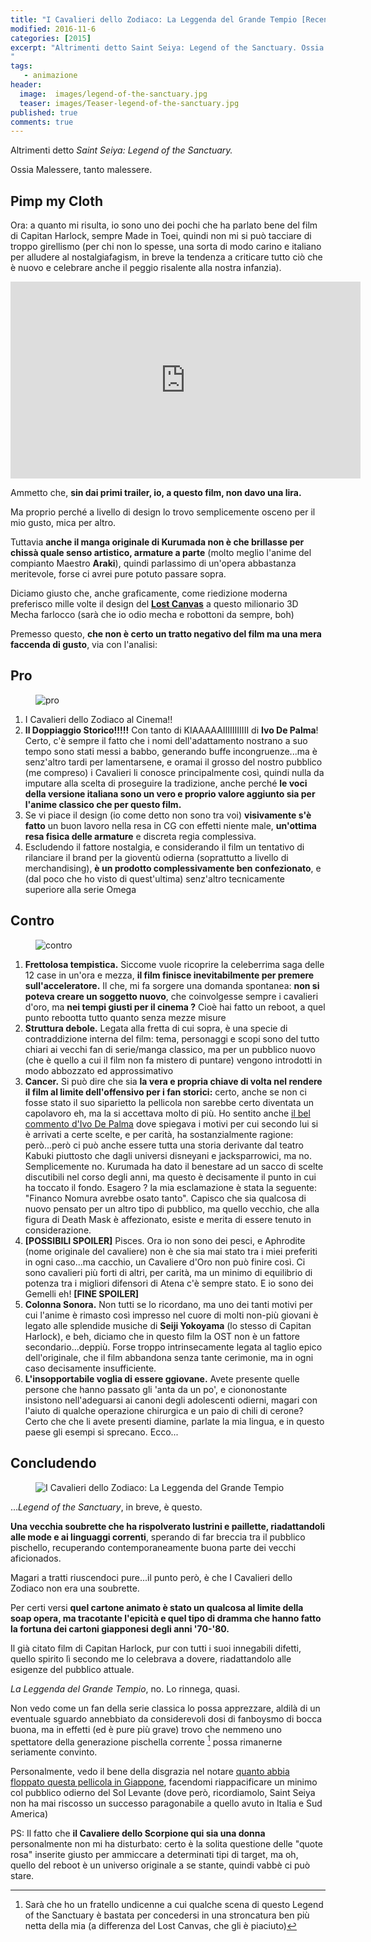 ```yaml
---
title: "I Cavalieri dello Zodiaco: La Leggenda del Grande Tempio [Recensione]"
modified: 2016-11-6
categories: [2015]
excerpt: "Altrimenti detto Saint Seiya: Legend of the Sanctuary. Ossia Malessere, tanto malessere.
"
tags: 
   - animazione
header:  
  image:  images/legend-of-the-sanctuary.jpg
  teaser: images/Teaser-legend-of-the-sanctuary.jpg
published: true
comments: true
---
```


Altrimenti detto _Saint Seiya: Legend of the Sanctuary._

Ossia Malessere, tanto malessere.

## Pimp my Cloth

Ora: a quanto mi risulta, io sono uno dei pochi che ha parlato bene del film di Capitan Harlock, sempre Made in Toei, quindi non mi si può tacciare di troppo girellismo (per chi non lo spesse, una sorta di modo carino e italiano per alludere al nostalgiafagism, in breve la tendenza a criticare tutto ciò che è nuovo e celebrare anche il peggio risalente alla nostra infanzia).

<iframe width="560" height="315" src="https://www.youtube.com/embed/5SIAIae1l_o" frameborder="0" allowfullscreen></iframe>

Ammetto che, **sin dai primi trailer, io, a questo film, non davo una lira.**

Ma proprio perché a livello di design lo trovo semplicemente osceno per il mio gusto, mica per altro.

Tuttavia **anche il manga originale di Kurumada non è che brillasse per chissà quale senso artistico, armature a parte** (molto meglio l'anime del compianto Maestro **Araki**), quindi parlassimo di un'opera abbastanza meritevole, forse ci avrei pure potuto passare sopra.

Diciamo giusto che, anche graficamente, come riedizione moderna preferisco mille volte il design del [**Lost Canvas**](/2015/saint-seiya-lost-canvas/) a questo milionario 3D Mecha farlocco (sarà che io odio mecha e robottoni da sempre, boh)

Premesso questo, **che non è certo un tratto negativo del film ma una mera faccenda di gusto**, via con l'analisi:

## Pro

<figure>
<img src='http://4.bp.blogspot.com/-qSEZBiis85o/VLVe-HPjLMI/AAAAAAAALTQ/5KEEIReCYvA/s1600/4281.jpg' alt='pro'>
</figure>

1. I Cavalieri dello Zodiaco al Cinema!!
2. **Il Doppiaggio Storico!!!!!** Con tanto di KIAAAAAIIIIIIIIIII di **Ivo De Palma**! Certo, c'è sempre il fatto che i nomi dell'adattamento nostrano a suo tempo sono stati messi a babbo, generando buffe incongruenze...ma è senz'altro tardi per lamentarsene, e oramai il grosso del nostro pubblico (me compreso) i Cavalieri li conosce principalmente così, quindi nulla da imputare alla scelta di proseguire la tradizione, anche perché **le voci della versione italiana sono un vero e proprio valore aggiunto sia per l'anime classico che per questo film.**
3. Se vi piace il design (io come detto non sono tra voi) **visivamente s'è fatto** un buon lavoro nella resa in CG con effetti niente male, **un'ottima resa fisica delle armature** e discreta regia complessiva.
4. Escludendo il fattore nostalgia, e considerando il film un tentativo di rilanciare il brand per la gioventù odierna (soprattutto a livello di merchandising), **è un prodotto complessivamente ben confezionato**, e (dal poco che ho visto di quest'ultima) senz'altro tecnicamente superiore alla serie Omega

## Contro

<figure>
<img src='http://2.bp.blogspot.com/-4XKRcIqHBf4/VLVfGXvVJNI/AAAAAAAALTY/QuIWJnQcFzk/s1600/4282.jpg' alt='contro'>
</figure>

1. **Frettolosa tempistica.** Siccome vuole ricoprire la celeberrima saga delle 12 case in un'ora e mezza, **il film finisce inevitabilmente per premere sull'acceleratore.** Il che, mi fa sorgere una domanda spontanea: **non si poteva creare un soggetto nuovo**, che coinvolgesse sempre i cavalieri d'oro, ma **nei tempi giusti per il cinema ?** Cioè hai fatto un reboot, a quel punto rebootta tutto quanto senza mezze misure
2. **Struttura debole.** Legata alla fretta di cui sopra, è una specie di contraddizione interna del film: tema, personaggi e scopi sono del tutto chiari ai vecchi fan di serie/manga classico, ma per un pubblico nuovo (che è quello a cui il film non fa mistero di puntare) vengono introdotti in modo abbozzato ed approssimativo
3. **Cancer.** Si può dire che sia **la vera e propria chiave di volta nel rendere il film al limite dell'offensivo per i fan storici:** certo, anche se non ci fosse stato il suo siparietto la pellicola non sarebbe certo diventata un capolavoro eh, ma la si accettava molto di più. Ho sentito anche [il bel commento d'Ivo De Palma](https://www.youtube.com/watch?v=BWN1cM8Jgmk) dove spiegava i motivi per cui secondo lui si è arrivati a certe scelte, e per carità, ha sostanzialmente ragione: però...però ci può anche essere tutta una storia derivante dal teatro Kabuki piuttosto che dagli universi disneyani e jacksparrowici, ma no. Semplicemente no. Kurumada ha dato il benestare ad un sacco di scelte discutibili nel corso degli anni, ma questo è decisamente il punto in cui ha toccato il fondo. Esagero ? la mia esclamazione è stata la seguente: "Financo Nomura avrebbe osato tanto". Capisco che sia qualcosa di nuovo pensato per un altro tipo di pubblico, ma quello vecchio, che alla figura di Death Mask è affezionato, esiste e merita di essere tenuto in considerazione.
4. **[POSSIBILI SPOILER]** Pisces. Ora io non sono dei pesci, e Aphrodite (nome originale del cavaliere) non è che sia mai stato tra i miei preferiti in ogni caso...ma cacchio, un Cavaliere d'Oro non può finire così. Ci sono cavalieri più forti di altri, per carità, ma un minimo di equilibrio di potenza tra i migliori difensori di Atena c'è sempre stato. E io sono dei Gemelli eh! **[FINE SPOILER]**
5. **Colonna Sonora.** Non tutti se lo ricordano, ma uno dei tanti motivi per cui l'anime è rimasto così impresso nel cuore di molti non-più giovani è legato alle splendide musiche di **Seiji Yokoyama** (lo stesso di Capitan Harlock), e beh, diciamo che in questo film la OST non è un fattore secondario...deppiù. Forse troppo intrinsecamente legata al taglio epico dell'originale, che il film abbandona senza tante cerimonie, ma in ogni caso decisamente insufficiente.
6. **L'insopportabile voglia di essere ggiovane.** Avete presente quelle persone che hanno passato gli 'anta da un po', e ciononostante insistono nell'adeguarsi ai canoni degli adolescenti odierni, magari con l'aiuto di qualche operazione chirurgica e un paio di chili di cerone? Certo che che li avete presenti diamine, parlate la mia lingua, e in questo paese gli esempi si sprecano. Ecco...

## Concludendo

<figure>
<img src='http://2.bp.blogspot.com/-rUBT9ci7olM/VLVfOto11vI/AAAAAAAALTg/45BOPy32zD0/s1600/grande%2Btempio.jpg' alt='I Cavalieri dello Zodiaco: La Leggenda del Grande Tempio'>
</figure>

 ..._Legend of the Sanctuary_, in breve, è questo.

**Una vecchia soubrette che ha rispolverato lustrini e paillette, riadattandoli alle mode e ai linguaggi correnti**, sperando di far breccia tra il pubblico pischello, recuperando contemporaneamente buona parte dei vecchi aficionados.

Magari a tratti riuscendoci pure...il punto però, è che I Cavalieri dello Zodiaco non era una soubrette.

Per certi versi **quel cartone animato è stato un qualcosa al limite della soap opera, ma tracotante l'epicità e quel tipo di dramma che hanno fatto la fortuna dei cartoni giapponesi degli anni '70-'80.**

Il già citato film di Capitan Harlock, pur con tutti i suoi innegabili difetti, quello spirito lì secondo me lo celebrava a dovere, riadattandolo alle esigenze del pubblico attuale.

_La Leggenda del Grande Tempio_, no. Lo rinnega, quasi.

Non vedo come un fan della serie classica lo possa apprezzare, aldilà di un eventuale sguardo annebbiato da considerevoli dosi di fanboysmo di bocca buona, ma in effetti (ed è pure più grave) trovo che nemmeno uno spettatore della generazione pischella corrente [^corrente] possa rimanerne seriamente convinto.

[^corrente]: Sarà che ho un fratello undicenne a cui qualche scena di questo Legend of the Sanctuary è bastata per concedersi in una stroncatura ben più netta della mia (a differenza del Lost Canvas, che gli è piaciuto)

Personalmente, vedo il bene della disgrazia nel notare [quanto abbia floppato questa pellicola in Giappone](http://myanimelist.net/forum/?topicid=1216595), facendomi riappacificare un minimo col pubblico odierno del Sol Levante (dove però, ricordiamolo, Saint Seiya non ha mai riscosso un successo paragonabile a quello avuto in Italia e Sud America)

PS: Il fatto che **il Cavaliere dello Scorpione qui sia una donna** personalmente non mi ha disturbato: certo è la solita questione delle "quote rosa" inserite giusto per ammiccare a determinati tipi di target, ma oh, quello del reboot è un universo originale a se stante, quindi vabbè ci può stare.
